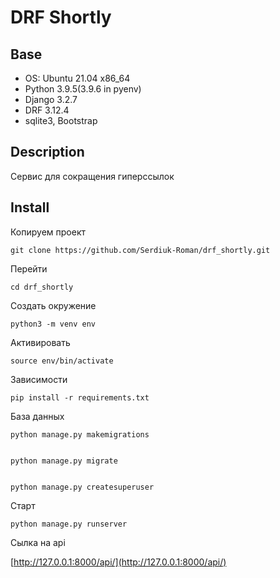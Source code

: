 # DRF Shortly

## Base

 - OS: Ubuntu 21.04 x86_64
 - Python 3.9.5(3.9.6 in pyenv)
 - Django 3.2.7
 - DRF 3.12.4
 - sqlite3, Bootstrap

 ## Description

Cервис для сокращения гиперссылок

## Install

Копируем проект

    git clone https://github.com/Serdiuk-Roman/drf_shortly.git

Перейти

    cd drf_shortly

Создать окружение

    python3 -m venv env

Активировать

    source env/bin/activate

Зависимости

    pip install -r requirements.txt

База данных

    python manage.py makemigrations


    python manage.py migrate


    python manage.py createsuperuser

Старт

    python manage.py runserver

Сылка на api

[http://127.0.0.1:8000/api/](http://127.0.0.1:8000/api/)
